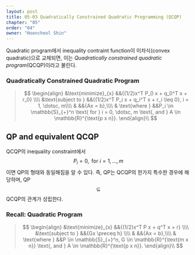 ```yaml
---
layout: post
title: 05-03 Quadratically Constrained Quadratic Programming (QCQP)
chapter: "05"
order: "04"
owner: "Hooncheol Shin"
---
```


Quadratic program에서 inequality contraint function이 이차식(convex quadratic)으로 교체되면, 이는 *Quadratically constrained quadratic program*(QCQP)이라고 불린다.

### Quadratically Constrained Quadratic Program
>$$
>\begin{align}
>    &\text{minimize}_{x} &&{(1/2)x^T P_0 x + q_0^T x + r_0} \\\\
>    &\text{subject to } &&{(1/2)x^T P_i x + q_i^T x + r_i \leq 0}, i = 1, \dotsc, m\\\\
>    & &&{Ax = b},\\\\
>    & \text{where } &&P_i \in \mathbb{S}_{+}^n \text{ for } i = 0, \dotsc, m \text{, and } A \in \mathbb{R}^{\text{p x n}}.
>\end{align}\\
>$$

## QP and equivalent QCQP
  QCQP의 inequality constraint에서 $$P_i = 0, \text{ for } i = 1, \dotsc, m$$이면 QP의 형태와 동일해짐을 알 수 있다. 즉, QP는 QCQP의 한가지 특수한 경우에 해당하며, QP $$\subseteq$$ QCQP의 관계가 성립한다.

### Recall: Quadratic Program
>$$
>\begin{align}
>    &\text{minimize}_{x} &&{(1/2)x^T P x + q^T x + r} \\\\
>    &\text{subject to } &&{Gx \preceq h} \\\\
>    & &&{Ax = b},\\\\
>    & \text{where } &&P \in \mathbb{S}_{+}^n, G \in \mathbb{R}^{\text{m x n}} \text{, and } A \in \mathbb{R}^{\text{p x n}}.
>\end{align}\\
>$$